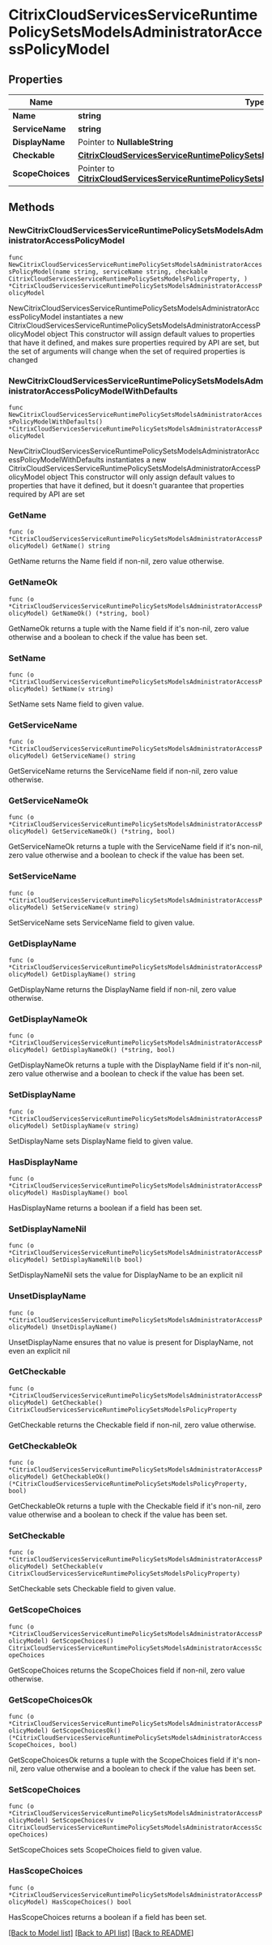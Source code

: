 # CitrixCloudServicesServiceRuntimePolicySetsModelsAdministratorAccessPolicyModel

## Properties

Name | Type | Description | Notes
------------ | ------------- | ------------- | -------------
**Name** | **string** |  | 
**ServiceName** | **string** |  | 
**DisplayName** | Pointer to **NullableString** |  | [optional] 
**Checkable** | [**CitrixCloudServicesServiceRuntimePolicySetsModelsPolicyProperty**](CitrixCloudServicesServiceRuntimePolicySetsModelsPolicyProperty.md) |  | 
**ScopeChoices** | Pointer to [**CitrixCloudServicesServiceRuntimePolicySetsModelsAdministratorAccessScopeChoices**](CitrixCloudServicesServiceRuntimePolicySetsModelsAdministratorAccessScopeChoices.md) |  | [optional] 

## Methods

### NewCitrixCloudServicesServiceRuntimePolicySetsModelsAdministratorAccessPolicyModel

`func NewCitrixCloudServicesServiceRuntimePolicySetsModelsAdministratorAccessPolicyModel(name string, serviceName string, checkable CitrixCloudServicesServiceRuntimePolicySetsModelsPolicyProperty, ) *CitrixCloudServicesServiceRuntimePolicySetsModelsAdministratorAccessPolicyModel`

NewCitrixCloudServicesServiceRuntimePolicySetsModelsAdministratorAccessPolicyModel instantiates a new CitrixCloudServicesServiceRuntimePolicySetsModelsAdministratorAccessPolicyModel object
This constructor will assign default values to properties that have it defined,
and makes sure properties required by API are set, but the set of arguments
will change when the set of required properties is changed

### NewCitrixCloudServicesServiceRuntimePolicySetsModelsAdministratorAccessPolicyModelWithDefaults

`func NewCitrixCloudServicesServiceRuntimePolicySetsModelsAdministratorAccessPolicyModelWithDefaults() *CitrixCloudServicesServiceRuntimePolicySetsModelsAdministratorAccessPolicyModel`

NewCitrixCloudServicesServiceRuntimePolicySetsModelsAdministratorAccessPolicyModelWithDefaults instantiates a new CitrixCloudServicesServiceRuntimePolicySetsModelsAdministratorAccessPolicyModel object
This constructor will only assign default values to properties that have it defined,
but it doesn't guarantee that properties required by API are set

### GetName

`func (o *CitrixCloudServicesServiceRuntimePolicySetsModelsAdministratorAccessPolicyModel) GetName() string`

GetName returns the Name field if non-nil, zero value otherwise.

### GetNameOk

`func (o *CitrixCloudServicesServiceRuntimePolicySetsModelsAdministratorAccessPolicyModel) GetNameOk() (*string, bool)`

GetNameOk returns a tuple with the Name field if it's non-nil, zero value otherwise
and a boolean to check if the value has been set.

### SetName

`func (o *CitrixCloudServicesServiceRuntimePolicySetsModelsAdministratorAccessPolicyModel) SetName(v string)`

SetName sets Name field to given value.


### GetServiceName

`func (o *CitrixCloudServicesServiceRuntimePolicySetsModelsAdministratorAccessPolicyModel) GetServiceName() string`

GetServiceName returns the ServiceName field if non-nil, zero value otherwise.

### GetServiceNameOk

`func (o *CitrixCloudServicesServiceRuntimePolicySetsModelsAdministratorAccessPolicyModel) GetServiceNameOk() (*string, bool)`

GetServiceNameOk returns a tuple with the ServiceName field if it's non-nil, zero value otherwise
and a boolean to check if the value has been set.

### SetServiceName

`func (o *CitrixCloudServicesServiceRuntimePolicySetsModelsAdministratorAccessPolicyModel) SetServiceName(v string)`

SetServiceName sets ServiceName field to given value.


### GetDisplayName

`func (o *CitrixCloudServicesServiceRuntimePolicySetsModelsAdministratorAccessPolicyModel) GetDisplayName() string`

GetDisplayName returns the DisplayName field if non-nil, zero value otherwise.

### GetDisplayNameOk

`func (o *CitrixCloudServicesServiceRuntimePolicySetsModelsAdministratorAccessPolicyModel) GetDisplayNameOk() (*string, bool)`

GetDisplayNameOk returns a tuple with the DisplayName field if it's non-nil, zero value otherwise
and a boolean to check if the value has been set.

### SetDisplayName

`func (o *CitrixCloudServicesServiceRuntimePolicySetsModelsAdministratorAccessPolicyModel) SetDisplayName(v string)`

SetDisplayName sets DisplayName field to given value.

### HasDisplayName

`func (o *CitrixCloudServicesServiceRuntimePolicySetsModelsAdministratorAccessPolicyModel) HasDisplayName() bool`

HasDisplayName returns a boolean if a field has been set.

### SetDisplayNameNil

`func (o *CitrixCloudServicesServiceRuntimePolicySetsModelsAdministratorAccessPolicyModel) SetDisplayNameNil(b bool)`

 SetDisplayNameNil sets the value for DisplayName to be an explicit nil

### UnsetDisplayName
`func (o *CitrixCloudServicesServiceRuntimePolicySetsModelsAdministratorAccessPolicyModel) UnsetDisplayName()`

UnsetDisplayName ensures that no value is present for DisplayName, not even an explicit nil
### GetCheckable

`func (o *CitrixCloudServicesServiceRuntimePolicySetsModelsAdministratorAccessPolicyModel) GetCheckable() CitrixCloudServicesServiceRuntimePolicySetsModelsPolicyProperty`

GetCheckable returns the Checkable field if non-nil, zero value otherwise.

### GetCheckableOk

`func (o *CitrixCloudServicesServiceRuntimePolicySetsModelsAdministratorAccessPolicyModel) GetCheckableOk() (*CitrixCloudServicesServiceRuntimePolicySetsModelsPolicyProperty, bool)`

GetCheckableOk returns a tuple with the Checkable field if it's non-nil, zero value otherwise
and a boolean to check if the value has been set.

### SetCheckable

`func (o *CitrixCloudServicesServiceRuntimePolicySetsModelsAdministratorAccessPolicyModel) SetCheckable(v CitrixCloudServicesServiceRuntimePolicySetsModelsPolicyProperty)`

SetCheckable sets Checkable field to given value.


### GetScopeChoices

`func (o *CitrixCloudServicesServiceRuntimePolicySetsModelsAdministratorAccessPolicyModel) GetScopeChoices() CitrixCloudServicesServiceRuntimePolicySetsModelsAdministratorAccessScopeChoices`

GetScopeChoices returns the ScopeChoices field if non-nil, zero value otherwise.

### GetScopeChoicesOk

`func (o *CitrixCloudServicesServiceRuntimePolicySetsModelsAdministratorAccessPolicyModel) GetScopeChoicesOk() (*CitrixCloudServicesServiceRuntimePolicySetsModelsAdministratorAccessScopeChoices, bool)`

GetScopeChoicesOk returns a tuple with the ScopeChoices field if it's non-nil, zero value otherwise
and a boolean to check if the value has been set.

### SetScopeChoices

`func (o *CitrixCloudServicesServiceRuntimePolicySetsModelsAdministratorAccessPolicyModel) SetScopeChoices(v CitrixCloudServicesServiceRuntimePolicySetsModelsAdministratorAccessScopeChoices)`

SetScopeChoices sets ScopeChoices field to given value.

### HasScopeChoices

`func (o *CitrixCloudServicesServiceRuntimePolicySetsModelsAdministratorAccessPolicyModel) HasScopeChoices() bool`

HasScopeChoices returns a boolean if a field has been set.


[[Back to Model list]](../README.md#documentation-for-models) [[Back to API list]](../README.md#documentation-for-api-endpoints) [[Back to README]](../README.md)


